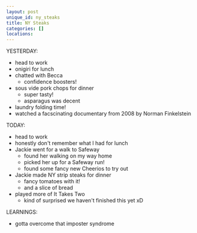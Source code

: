 ```yaml
---
layout: post
unique_id: ny_steaks
title: NY Steaks
categories: []
locations: 
---
```


YESTERDAY:
* head to work
* onigiri for lunch
* chatted with Becca
  * confidence boosters!
* sous vide pork chops for dinner
  * super tasty!
  * asparagus was decent
* laundry folding time!
* watched a facscinating documentary from 2008 by Norman Finkelstein

TODAY:
* head to work
* honestly don't remember what I had for lunch
* Jackie went for a walk to Safeway
  * found her walking on my way home
  * picked her up for a Safeway run!
  * found some fancy new Cheerios to try out
* Jackie made NY strip steaks for dinner
  * fancy tomatoes with it!
  * and a slice of bread
* played more of It Takes Two
  * kind of surprised we haven't finished this yet xD

LEARNINGS:
* gotta overcome that imposter syndrome
